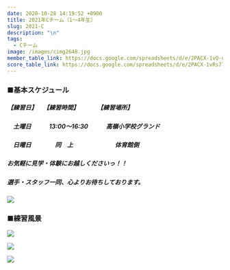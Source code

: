 ```yaml
---
date: 2020-10-28 14:19:52 +0900
title: 2021年Cチーム（1～4年生）
slug: 2021-C
description: "\n"
tags:
  - Cチーム
image: /images/cimg2648.jpg
member_table_link: https://docs.google.com/spreadsheets/d/e/2PACX-1vQ-q6a9ujBvPRt-gM8FX94a1RK6yu8t04FGSRAEGsZK827c74aomcIs7gF6YXiELy49G0236ih3-tvE/pubhtml?gid=1671152114&single=true
score_table_link: https://docs.google.com/spreadsheets/d/e/2PACX-1vRs7lyQj_e2CP1WtG6EFwlMFML_KxE_VUB3Oi-QsG-5Lj7r2w8cIoEC0iuLus8IvaUWBaUXOz7ji9Q9/pubhtml?gid=1338748972&single=true
---
```

### ■基本スケジュール

##### 【練習日】　　【練習時間】　　　　【練習場所】

##### 　**土**曜日　　　13:00～16:30　　　高嶺小学校グランド

##### 　日曜日　　　　同　上　　　　　　　体育館側

##### お気軽に見学・体験にお越しくださいっ！！

##### 選手・スタッフ一同、心よりお待ちしております。

![](/images/cimg2478.jpg)

### ■練習風景

![](/images/image52.jpg)

![](/images/image62.jpg)

![](/images/image4.jpg)